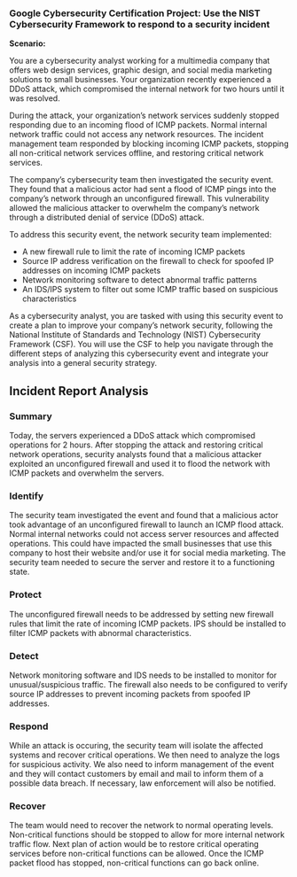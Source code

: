 <h3>Google Cybersecurity Certification Project: Use the NIST Cybersecurity Framework to respond to a security incident</h3>


**Scenario:**

You are a cybersecurity analyst working for a multimedia company that offers web design services, graphic design, and social media marketing solutions to small businesses. Your organization recently experienced a DDoS attack, which compromised the internal network for two hours until it was resolved.

During the attack, your organization’s network services suddenly stopped responding due to an incoming flood of ICMP packets. Normal internal network traffic could not access any network resources. The incident management team responded by blocking incoming ICMP packets, stopping all non-critical network services offline, and restoring critical network services. 

The company’s cybersecurity team then investigated the security event. They found that a malicious actor had sent a flood of ICMP pings into the company’s network through an unconfigured firewall. This vulnerability allowed the malicious attacker to overwhelm the company’s network through a distributed denial of service (DDoS) attack. 

To address this security event, the network security team implemented: 

-   A new firewall rule to limit the rate of incoming ICMP packets
-  Source IP address verification on the firewall to check for spoofed IP addresses on incoming ICMP packets
-  Network monitoring software to detect abnormal traffic patterns
-  An IDS/IPS system to filter out some ICMP traffic based on suspicious characteristics

As a cybersecurity analyst, you are tasked with using this security event to create a plan to improve your company’s network security, following the National Institute of Standards and Technology (NIST) Cybersecurity Framework (CSF). You will use the CSF to help you navigate through the different steps of analyzing this cybersecurity event and integrate your analysis into a general security strategy. 

<h2>Incident Report Analysis</h2>
<h3>Summary</h3>
Today, the servers experienced a DDoS attack which compromised operations for 2 hours. After stopping the attack and restoring critical network operations, security analysts found that a malicious attacker exploited an unconfigured firewall and used it to flood the network with ICMP packets and overwhelm the servers.
<h3>Identify</h3>
The security team investigated the event and found that a malicious actor took advantage of an unconfigured firewall to launch an ICMP flood attack. Normal internal networks could not access server resources and affected operations. This could have impacted the small businesses that use this company to host their website and/or use it for social media marketing. The security team needed to secure the server and restore it to a functioning state. 
<h3>Protect</h3>
The unconfigured firewall needs to be addressed by setting new firewall rules that limit the rate of incoming ICMP packets. IPS should be installed to filter ICMP packets with abnormal characteristics.
<h3>Detect</h3>
Network monitoring software and IDS needs to be installed to monitor for unusual/suspicious traffic. The firewall also needs to be configured to verify source IP addresses to prevent incoming packets from spoofed IP addresses.
<h3>Respond</h3>
While an attack is occuring, the security team will isolate the affected systems and recover critical operations. We then need to analyze the logs for suspicious activity. We also need to inform management of the event and they will contact customers by email and mail to inform them of a possible data breach. If necessary, law enforcement will also be notified. 
<h3>Recover</h3>
The team would need to recover the network to normal operating levels. Non-critical functions should be stopped to allow for more internal network traffic flow. Next plan of action would be to restore critical operating services before non-critical functions can be allowed. Once the ICMP packet flood has stopped, non-critical functions can go back online.


